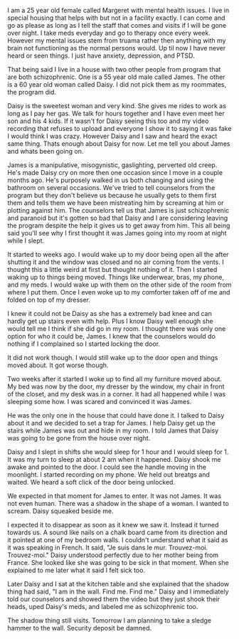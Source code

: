 I am a 25 year old female called Margeret with mental health issues. I live in special housing that helps with but not in a facility exactly. I can come and go as please as long as I tell the staff that comes and visits if I will be gone over night. I take meds everyday and go to therapy once every week. However my mental issues stem from truama rather then anything with my brain not functioning as the normal persons would. Up til now I have never heard or seen things. I just have anxiety, depression, and PTSD.

That being said I live in a house with two other people from program that are both schizophrenic. One is a 55 year old male called James. The other is a 60 year old woman called Daisy. I did not pick them as my roommates, the program did.

Daisy is the sweetest woman and very kind. She gives me rides to work as long as I pay her gas. We talk for hours together and I have even meet her son and his 4 kids. If it wasn't for Daisy seeing this too and my video recording that refuses to upload and everyone I show it to saying it was fake I would think I was crazy. However Daisy and I saw and heard the exact same thing. Thats enough about Daisy for now. Let me tell you about James and whats been going on.

James is a manipulative, misogynistic, gaslighting, perverted old creep. He's made Daisy cry on more then one occasion since I move in a couple months ago. He's purposely walked in us both changing and using the bathroom on several occasions. We've tried to tell counselors from the program but they don't believe us because he usually gets to them first them and tells them we have been mistreating him by screaming at him or plotting against him. The counselors tell us that James is just schizophrenic and paranoid but it's gotten so bad that Daisy and I are considering leaving the program despite the help it gives us to get away from him. This all being said you'll see why I first thought it was James going into my room at night while I slept. 

It started to weeks ago. I would wake up to my door being open all the after shutting it and the window was closed and no air coming from the vents. I thought this a little weird at first but thought nothing of it. Then I started waking up to things being moved. Things like underwear, bras, my phone, and my meds. I would wake up with them on the other side of the room from where I put them. Once I even woke up to my comforter taken off of me and folded on top of my dresser.

I knew it could not be Daisy as she has a extremely bad knee and can hardly get up stairs even with help. Plus I know Daisy well enough she would tell me I think if she did go in my room. I thought there was only one option for who it could be, James. I knew that the counselors would do nothing if I complained so I started locking the door.

It did not work though. I would still wake up to the door open and things moved about. It got worse though. 

Two weeks after it started I woke up to find all my furniture moved about. My bed was now by the door, my dresser by the window, my chair in front of the closet, and my desk was in a corner. It had all happened while I was sleeping some how. I was scared and convinced it was James. 

He was the only one in the house that could have done it. I talked to Daisy about it and we decided to set a trap for James. I help Daisy get up the stairs while James was out and hide in my room. I told James that Daisy was going to be gone from the house over night.

Daisy and I slept in shifts she would sleep for 1 hour and I would sleep for 1. It was my turn to sleep at about 2 am when it happened. Daisy shook me awake and pointed to the door. I could see the handle moving in the moonlight. I started recording on my phone. We held out breatgs and waited. We heard a soft click of the door being unlocked. 

We expected in that moment for James to enter. It was not James. It was not even human. There was a shadow in the shape of a woman. I wanted to scream. Daisy squeaked beside me. 

I expected it to disappear as soon as it knew we saw it. Instead it turned towards us. A sound like nails on a chalk board came from its direction and it pointed at one of my bedroom walls. I couldn't understand what it said as it was speaking in French. It said, "Je suis dans le mur. Trouvez-moi. Trouvez-moi." Daisy understood perfectly due to her mother being from France. She looked like she was going to be sick in that moment. When she explained to me later what it said I felt sick too.

Later Daisy and I sat at the kitchen table and she explained that the shadow thing had said, "I am in the wall. Find me. Find me." Daisy and I immediately told our counselors and showed them the video but they just shook their heads, uped Daisy's meds, and labeled me as schizophrenic too. 

The shadow thing still visits. Tomorrow I am planning to take a sledge hammer to the wall. Security deposit be damned.